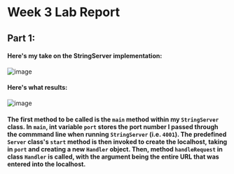 # Week 3 Lab Report

## Part 1:
#### Here's my take on the StringServer implementation:

![image](https://user-images.githubusercontent.com/54877475/215655157-fa522980-5a6c-4dd4-bae6-a5f17e3d4e09.png)

#### Here's what results:

![image](https://user-images.githubusercontent.com/54877475/215655359-c0255f25-3a35-4ec7-a3ca-63b06a36a238.png)

#### The first method to be called is the `main` method within my `StringServer` class. In `main`, int variable `port` stores the port number I passed through the commmand line when running `StringServer` (i.e. `4001`). The predefined `Server` class's `start` method is then invoked to create the localhost, taking in `port` and creating a new `Handler` object. Then, method `handleRequest` in class `Handler` is called, with the argument being the entire URL that was entered into the localhost.
